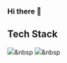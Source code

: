 ### Hi there 👋
## Tech Stack
<img src="https://img.shields.io/badge/Oracle-#F80000?style=flat-square&logo=Oracle&logoColor=white"/>&nbsp 
<img src="https://img.shields.io/badge/Python-3766AB?style=flat-square&logo=Python&logoColor=white"/>&nbsp 

<!--
**jlc488/jlc488** is a ✨ _special_ ✨ repository because its `README.md` (this file) appears on your GitHub profile.

Here are some ideas to get you started:

- 🔭 I’m currently working on ...
- 🌱 I’m currently learning ...
- 👯 I’m looking to collaborate on ...
- 🤔 I’m looking for help with ...
- 💬 Ask me about ...
- 📫 How to reach me: ...
- 😄 Pronouns: ...
- ⚡ Fun fact: ...
-->
